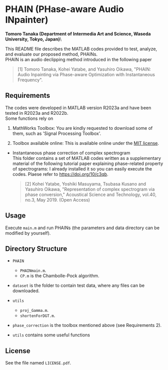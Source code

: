 # PHAIN (PHase-aware Audio INpainter)
**Tomoro Tanaka (Department of Intermedia Art and Science, Waseda University, Tokyo, Japan)**\

This README file describes the MATLAB codes provided to test, analyze, and evaluate our proposed method, PHAINs.\
PHAIN is an audio declipping method introduced in the following paper
>[1] Tomoro Tanaka, Kohei Yatabe, and Yasuhiro Oikawa, "PHAIN: Audio Inpainting via Phase-aware Optimization with Instantaneous Frequency".

## Requirements
The codes were developed in MATLAB version R2023a and have been tested in R2023a and R2022b.\
Some functions rely on 

1. MathWorks Toolbox: You are kindly requested to download some of them, such as 'Signal Processing Toolbox'.

2. Toolbox available online: This is available online under the [MIT license](https://opensource.org/licenses/mit-license.php).

- Instantaneous phase correction of complex spectrogram\
  This folder contains a set of MATLAB codes written as a supplementary material of the following tutorial paper explaining phase-related property of spectrograms:
  I already installed it so you can easily execute the codes. Plaese refer to https://doi.org/10/c3qb.

  >[2] Kohei Yatabe, Yoshiki Masuyama, Tsubasa Kusano and Yasuhiro Oikawa, "Representation of complex spectrogram via phase conversion," Acoustical Science and Technology, vol.40, no.3, May 2019. (Open Access)

## Usage
Execute `main.m` and run PHAINs (the parameters and data directory can be modified by yourself).

## Directory Structure

- `PHAIN`
  - `PHAINmain.m`.
  - `CP.m` is the Chambolle-Pock algorithm.

- `dataset` is the folder to contain test data, where any files can be downloaded.

- `utils`
  - `proj_Gamma.m`.
  - `shortenForDGT.m`.

- `phase_correction` is the toolbox mentioned above (see Requirements 2).

- `utils` contains some useful functions


## License
See the file named `LICENSE.pdf`.
